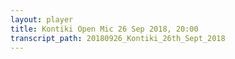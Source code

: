 ```yaml
---
layout: player
title: Kontiki Open Mic 26 Sep 2018, 20:00
transcript_path: 20180926_Kontiki_26th_Sept_2018
---
```

